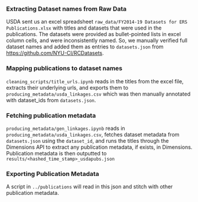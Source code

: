 ### Extracting Dataset names from Raw Data
USDA sent us an excel spreadsheet `raw_data/FY2014-19 Datasets for ERS Publications.xlsx` with titles and datasets that were used in the publications. The datasets were provided as bullet-pointed lists in excel column cells, and were inconsistently named. So, we manually verified full dataset names and added them as entries to `datasets.json` from 
https://github.com/NYU-CI/RCDatasets.

### Mapping publications to dataset names
`cleaning_scripts/title_urls.ipynb` reads in the titles from the excel file, extracts their underlying urls, and exports them to `producing_metadata/usda_linkages.csv` which was then manually annotated with dataset_ids from `datasets.json`.

### Fetching publication metadata
`producing_metadata/gen_linkages.ipynb` reads in `producing_metadata/usda_linkages.csv`, fetches dataset metadata from `datasets.json` using the `dataset_id`, and runs the titles through the Dimensions API to extract any publication metadata, if exists, in Dimensions. Publication metadata is then outputted to `results/<hashed_time_stamp>_usdapubs.json`

### Exporting Publication Metadata
A script in `../publications` will read in this json and stitch with other publication metadata.